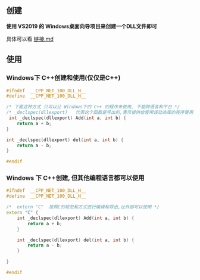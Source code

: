 ## 创建

**使用 VS2019 的 Windows桌面向导项目来创建一个DLL文件即可**

具体可以看 [链接.md](链接.md)

## 使用



### Windows下 C++创建和使用(仅仅是C++)

```c++
#ifndef  __CPP_NET_100_DLL_H__
#define  __CPP_NET_100_DLL_H__

/* 下面这种方式 只可以让 Windows下的 C++ 的程序来使用, 不能跨语言和平台 */
/* _declspec(dllexport)   代表这个函数是导出的,表示提供给使用该动态库的程序使用的 */
 int _declspec(dllexport) Add(int a, int b) {
	return a + b;
}

int _declspec(dllexport) del(int a, int b) {
	return a - b;
}

#endif
```



### Windows 下 C++创建, 但其他编程语言都可以使用

```c++
#ifndef  __CPP_NET_100_DLL_H__
#define  __CPP_NET_100_DLL_H__

/*  extern "C"  按照C的规范和方式进行编译和导出,让外部可以使用 */
extern "C" {
	int _declspec(dllexport) Add(int a, int b) {
		return a + b;
	}

	int _declspec(dllexport) del(int a, int b) {
		return a - b;
	}

}

#endif
```

